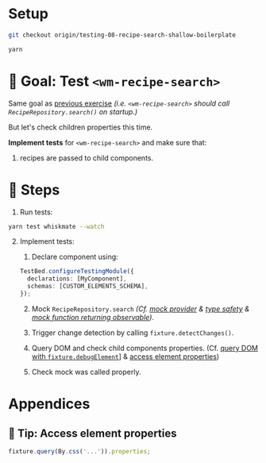 # Setup

```sh
git checkout origin/testing-08-recipe-search-shallow-boilerplate

yarn
```

# 🎯 Goal: Test `<wm-recipe-search>`

Same goal as [previous exercise](04-recipe-search-integration.md) _(i.e. `<wm-recipe-search>` should call `RecipeRepository.search()` on startup.)_

But let's check children properties this time.

**Implement tests** for `<wm-recipe-search>` and make sure that:

1. recipes are passed to child components.

# 📝 Steps

1. Run tests:

```sh
yarn test whiskmate --watch
```

2. Implement tests:

   1. Declare component using:

   ```ts
   TestBed.configureTestingModule({
     declarations: [MyComponent],
     schemas: [CUSTOM_ELEMENTS_SCHEMA],
   });
   ```

   2. Mock `RecipeRepository.search` _(Cf. [mock provider](03-recipe-search-isolated.md#-tip-mock-provider) & [type safety](03-recipe-search-isolated.md#-tip-class-type-safety-) & [mock function returning observable](03-recipe-search-isolated.md#-tip-mock-a-function-returning-an-observable))_.

   3. Trigger change detection by calling `fixture.detectChanges()`.

   4. Query DOM and check child components properties. (Cf. [query DOM with `fixture.debugElement`](04-recipe-search-integration.md#-tip-query-dom-with-fixturedebugelement)] & [access element properties](#-tip-access-element-properties))

   5. Check mock was called properly.

# Appendices

## 🎁 Tip: Access element properties

```ts
fixture.query(By.css('...')).properties;
```
